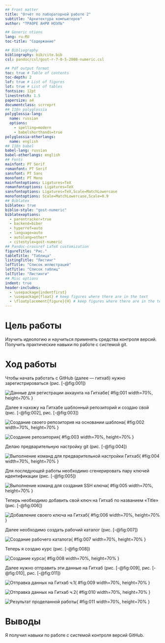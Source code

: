 ```yaml
---
## Front matter
title: "Отчёт по лабораторной работе 2"
subtitle: "Архитектура компьютеров"
author: "ТРАОРЕ АНРИ НОЭЛЬ"

## Generic otions
lang: ru-RU
toc-title: "Содержание"

## Bibliography
bibliography: bib/cite.bib
csl: pandoc/csl/gost-r-7-0-5-2008-numeric.csl

## Pdf output format
toc: true # Table of contents
toc-depth: 2
lof: true # List of figures
lot: true # List of tables
fontsize: 12pt
linestretch: 1.5
papersize: a4
documentclass: scrreprt
## I18n polyglossia
polyglossia-lang:
  name: russian
  options:
	- spelling=modern
	- babelshorthands=true
polyglossia-otherlangs:
  name: english
## I18n babel
babel-lang: russian
babel-otherlangs: english
## Fonts
mainfont: PT Serif
romanfont: PT Serif
sansfont: PT Sans
monofont: PT Mono
mainfontoptions: Ligatures=TeX
romanfontoptions: Ligatures=TeX
sansfontoptions: Ligatures=TeX,Scale=MatchLowercase
monofontoptions: Scale=MatchLowercase,Scale=0.9
## Biblatex
biblatex: true
biblio-style: "gost-numeric"
biblatexoptions:
  - parentracker=true
  - backend=biber
  - hyperref=auto
  - language=auto
  - autolang=other*
  - citestyle=gost-numeric
## Pandoc-crossref LaTeX customization
figureTitle: "Рис."
tableTitle: "Таблица"
listingTitle: "Листинг"
lofTitle: "Список иллюстраций"
lotTitle: "Список таблиц"
lolTitle: "Листинги"
## Misc options
indent: true
header-includes:
  - \usepackage{indentfirst}
  - \usepackage{float} # keep figures where there are in the text
  - \floatplacement{figure}{H} # keep figures where there are in the text
---
```


# Цель работы

Изучить идеологию и научиться применять средства контроля версий. Получить практические навыки по работе с системой git.
  
# Ход работы

Чтобы начать работать с GitHub (далее — гитхаб) нужно зарегистрироваться (рис. [-@fig:001])

![Данные для регистрации аккаунта на Гитхабе](image/01.png){ #fig:001 width=70%, height=70% }

Далее я нахожу на Гитхабе шаблонный репозиторий и создаю свой (рис. [-@fig:002], рис. [-@fig:003])

![Создание своего репозитория на основании шаблона](image/02.png){ #fig:002 width=70%, height=70% }

![ Создание репозитория](image/03.png){ #fig:003 width=70%, height=70% }

Делаю предварительную настройку git (рис. [-@fig:004])

![Выполнение команд для предварительной настройки Гитхаб](image/04.png){ #fig:004 width=70%, height=70% }

Для последующей работы необходимо сгенерировать пару ключей идентификации (рис. [-@fig:005])

![Выполнение команд для создания SSH ключа](image/05.png){ #fig:005 width=70%, height=70% }

Теперь необходимо добавить свой ключ на Гитхаб по названием  «Title» (рис. [-@fig:006])

![Добавление своего ключа на Гитхаб](image/06.png){ #fig:006 width=70%, height=70% }

Далее необходимо создать рабочий каталог (рис. [-@fig:007])

![Создание рабочего каталога](image/07.png){ #fig:007 width=70%, height=70% }

Теперь я создаю курс (рис. [-@fig:008])

![Создание курса](image/08.png){ #fig:008 width=70%, height=70% }

Далее нужно отправить эти данные на Гитхаб (рис. [-@fig:009], рис. [-@fig:010], рис. [-@fig:011])

![Отправка данных на Гитхаб ч.1](image/09.png){ #fig:009 width=70%, height=70% }

![Отправка данных на Гитхаб ч.2](image/10.png){ #fig:010 width=70%, height=70% }

![Результат проделанной работы](image/11.png){ #fig:011 width=70%, height=70% }

# Выводы

Я получил навыки по работе с системой контроля версий GitHub.